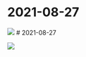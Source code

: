 # 2021-08-27

<page-tags text="发布于：2021-08-27"></page-tags>

<image-container>
  <img src="./pictures/IMG_20210827_083235.jpg"/>
</image-container># 2021-08-27

<page-tags text="发布于：2021-08-27"></page-tags>

<image-container>
  <img src="./pictures/IMG_20210827_083626.jpg"/>
</image-container>